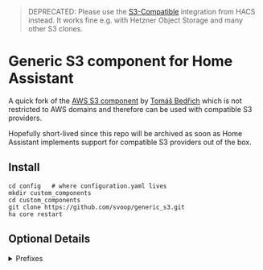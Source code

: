 > DEPRECATED:
> Please use the [S3-Compatible](https://github.com/PhantomPhoton/S3-Compatible) integration from HACS instead. It works fine e.g. with Hetzner Object Storage and many other S3 clones.

# Generic S3 component for Home Assistant

A quick fork of the [AWS S3 component](https://github.com/home-assistant/core/tree/dev/homeassistant/components/aws_s3) by [
Tomáš Bedřich](https://github.com/tomasbedrich) which is not restricted to AWS domains and therefore can be used with compatible S3 providers.

Hopefully short-lived since this repo will be archived as soon as Home Assistant implements support for compatible S3 providers out of the box.

## Install

```
cd config   # where configuration.yaml lives
mkdir custom_components
cd custom_components
git clone https://github.com/svoop/generic_s3.git
ha core restart
```

## Optional Details

<details>
<summary>Prefixes</summary>
<br>

In order to use Prefixes, you will need to enter a prefix when creating a new connection.
Pre-existing connections cannot be changed to include a new prefix.

When entering a prefix, use the following syntax, making sure to include the trailing slash:

```
firstfolder/nextfolder/lastfolder/
```

For example, if you would like to use the location "backups/homeassistant/" within your bucket, the prefix in the setup pane would be:

```
backups/homeassistant/
```

<br>
<details>

<summary>S3 IAM Policy</summary>
<br>

In order to get IAM working with read/write to the location that you would like, without allowing access to any other folders within the bucket an example IAM policy is shown below:

This policy assumes the following information:
  * A bucket with the name "myhomebackups"
  * A prefix of "backups/homeassistant"


```
{
  "Version": "2012-10-17",
  "Statement": [
    {
      "Effect": "Allow",
      "Action": [
        "s3:ListAllMyBuckets",
        "s3:GetBucketLocation"
      ],
      "Resource": "arn:aws:s3:::*"
    },
    {
      "Effect": "Allow",
      "Action": "s3:ListBucket",
      "Resource": "arn:aws:s3:::myhomebackups",
      "Condition": {
        "StringEquals": {
          "s3:prefix": [
            "",
            "backups/",
            "backups/homeassistant/"
          ]
        }
      }
    },
    {
      "Effect": "Allow",
      "Action": "s3:ListBucket",
      "Resource": "arn:aws:s3:::myhomebackups",
      "Condition": {
        "StringLike": {
          "s3:prefix": "backups/*",
          "s3:prefix": "backups/homeassistant/*"
        }
      }
    },
    {
      "Effect": "Allow",
      "Action": "s3:*",
      "Resource": "arn:aws:s3:::myhomebackups/backups/homeassistant/*"
    }
  ]
}
```

</details>
</details>
